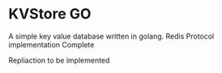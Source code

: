 # KVStore GO
A simple key value database written in golang.
Redis Protocol implementation Complete

Repliaction to be implemented